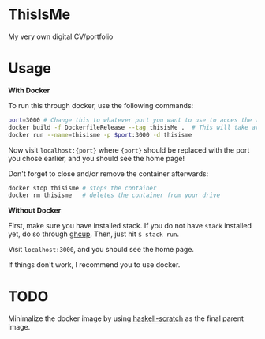# ThisIsMe
My very own digital CV/portfolio

# Usage
**With Docker**

To run this through docker, use the following commands:

```bash
port=3000 # Change this to whatever port you want to use to acces the website
docker build -f DockerfileRelease --tag thisisMe .  # This will take around 10-15 minutes, sadly
docker run --name=thisisme -p $port:3000 -d thisisme
```

Now visit ``localhost:{port}`` where ``{port}`` should be replaced with the port you chose earlier, and you should see the home page!

Don't forget to close and/or remove the container afterwards:

```bash
docker stop thisisme # stops the container
docker rm thisisme   # deletes the container from your drive
```

**Without Docker**

First, make sure you have installed stack. If you do not have ``stack`` installed yet, do so through [ghcup](https://www.haskell.org/ghcup/install/).
Then, just hit ``$ stack run``.

Visit ``localhost:3000``, and you should see the home page.

If things don't work, I recommend you to use docker.

# TODO
Minimalize the docker image by using [haskell-scratch](https://github.com/fpco/haskell-scratch/) as the final parent image.
